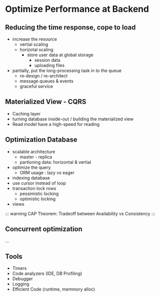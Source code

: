 # Optimize Performance at Backend


## Reducing the time response, cope to load
- increase the resource
    - vertial scaling
    - horizotal scaling
        - store user data at global storage
            - session data
            - uploading files
- partially, put the long-processing task in to the queue
    - re-design / re-architect
    - message queues & events
    - graceful service


## Materialized View - CQRS 
- Caching layer
- turning database inside-out / building the materialized view
- Read model have a high-speed for reading 


##  Optimization Database
- scalable architecture
    - master - replica
    - partioning data: horizontal & vertial 
- optimize the query
    - ORM usage : lazy vs eager
- indexing database
- use cursor instead of loop
- transaction lock rows
    - pessimistic locking
    - optimistic locking
- views


::: warning
CAP Theorem: Tradeoff between Availability vs Consistency
:::

## Concurrent optimization
... 

## Tools
- Timers
- Code analyzers (IDE, DB Profiling)
- Debugger
- Logging
- Efficient Code (runtime, memmory alloc)


